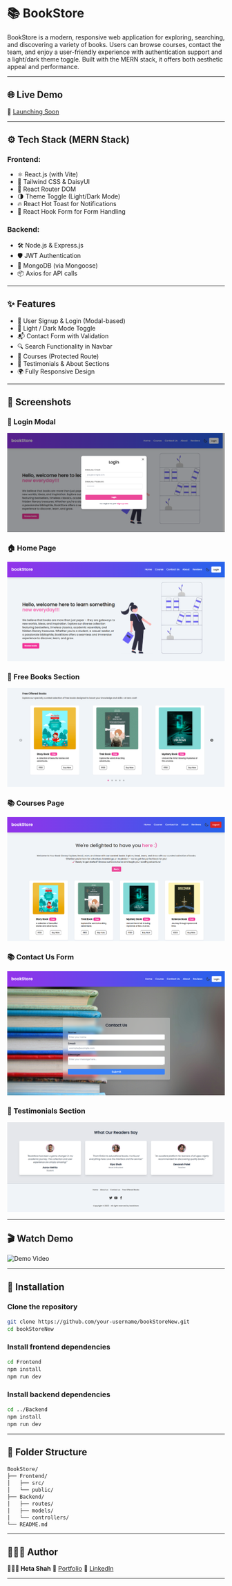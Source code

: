 # 📚 BookStore

BookStore is a modern, responsive web application for exploring, searching, and discovering a variety of books. Users can browse courses, contact the team, and enjoy a user-friendly experience with authentication support and a light/dark theme toggle. 
Built with the MERN stack, it offers both aesthetic appeal and performance.

---

## 🌐 Live Demo

🚀 [Launching Soon]()

---

## ⚙️ Tech Stack (MERN Stack)

### Frontend:
- ⚛️ React.js (with Vite)
- 💅 Tailwind CSS & DaisyUI
- 🔄 React Router DOM
- 🌗 Theme Toggle (Light/Dark Mode)
- 🔥 React Hot Toast for Notifications
- 🎯 React Hook Form for Form Handling

### Backend:
- 🛠️ Node.js & Express.js
- 🛡️ JWT Authentication
- 🧠 MongoDB (via Mongoose)
- 📦 Axios for API calls

---

## ✨ Features

- 🔐 User Signup & Login (Modal-based)
- 🎨 Light / Dark Mode Toggle
- 📬 Contact Form with Validation
- 🔍 Search Functionality in Navbar
- 📖 Courses (Protected Route)
- 🧾 Testimonials & About Sections
- 🌍 Fully Responsive Design

---

## 📸 Screenshots

### 🔐 Login Modal
![Login Modal](./Frontend/public/login.png)

### 🏠 Home Page
![Home Page](./Frontend/public/home.png)

### 📖 Free Books Section
![Free Books Section](./Frontend/public/freeBooks.png)

### 📚 Courses Page
![Courses](./Frontend/public/books.png)

### 📚 Contact Us Form
![Contact Us](./Frontend/public/contactForm.png)

### 📖 Testimonials Section
![Testimonials Section](./Frontend/public/reviews.png)

---

## 🎬 Watch Demo

![Demo Video](https://youtu.be/ow_3xM8kAgk?si=jB04t1MPlp1CWx3q)

---

## 🚀 Installation

### Clone the repository  
```bash
git clone https://github.com/your-username/bookStoreNew.git
cd bookStoreNew
````

### Install frontend dependencies

```bash
cd Frontend
npm install
npm run dev
```

### Install backend dependencies

```bash
cd ../Backend
npm install
npm run dev
```

---

## 📂 Folder Structure

```
BookStore/
├── Frontend/
│   ├── src/
│   └── public/
├── Backend/
│   ├── routes/
│   ├── models/
│   └── controllers/
└── README.md
```

---

## 🙋🏻‍♀️ Author

**👩🏻‍💻 Heta Shah**
📎 [Portfolio](https://hetashah30.github.io/MyPortfolio)
🔗 [LinkedIn](https://www.linkedin.com/in/heta-shah30/)

---
